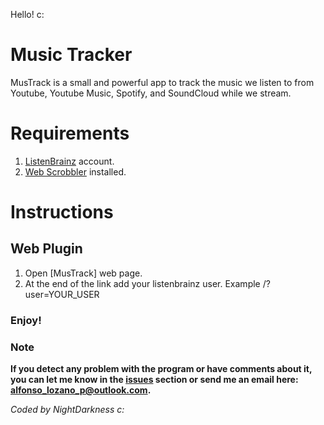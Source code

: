 Hello! c:

# Music Tracker

MusTrack is a small and powerful app to track the music we listen to from Youtube, Youtube Music, Spotify, and SoundCloud while we stream.

# Requirements

1) [ListenBrainz](https://listenbrainz.org/) account.
2) [Web Scrobbler](https://web-scrobbler.com/) installed.

# Instructions

## Web Plugin

1) Open [MusTrack] web page.
2) At the end of the link add your listenbrainz user. Example /?user=YOUR_USER


### Enjoy!

### Note

**If you detect any problem with the program or have comments about it, you can let me know in the [issues](https://github.com/NIghtDarkness/MusTrack/issues) section or send me an email here: alfonso_lozano_p@outlook.com.**

_Coded by NightDarkness c:_
